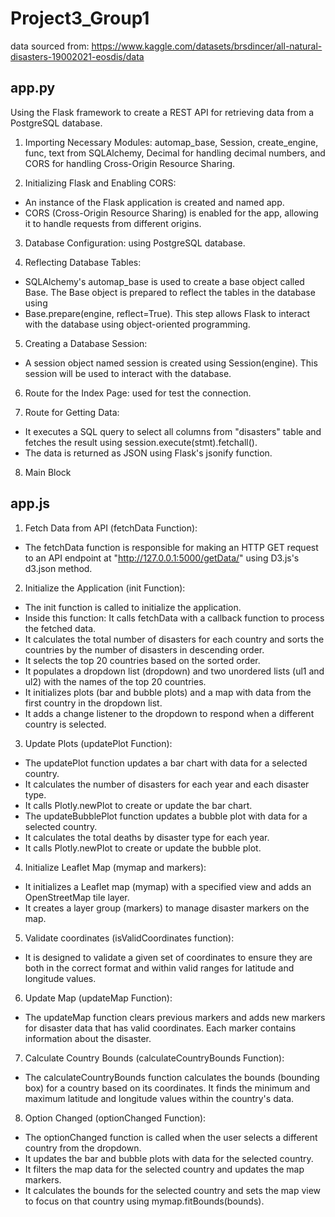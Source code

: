 # Project3_Group1
data sourced from: https://www.kaggle.com/datasets/brsdincer/all-natural-disasters-19002021-eosdis/data 

## app.py 

Using the Flask framework to create a REST API for retrieving data from a PostgreSQL database. 

1. Importing Necessary Modules: automap_base, Session, create_engine, func, text from SQLAlchemy, Decimal for handling decimal numbers, and CORS for handling Cross-Origin Resource Sharing.

2. Initializing Flask and Enabling CORS: 
- An instance of the Flask application is created and named app.
- CORS (Cross-Origin Resource Sharing) is enabled for the app, allowing it to handle requests from different origins.

3. Database Configuration: using PostgreSQL database.

4. Reflecting Database Tables:
- SQLAlchemy's automap_base is used to create a base object called Base.
The Base object is prepared to reflect the tables in the database using 
- Base.prepare(engine, reflect=True). This step allows Flask to interact with the database using object-oriented programming.

5. Creating a Database Session:
- A session object named session is created using Session(engine). This session will be used to interact with the database. 

6. Route for the Index Page: used for test the connection. 

7. Route for Getting Data: 
- It executes a SQL query to select all columns from "disasters" table and fetches the result using session.execute(stmt).fetchall(). 
- The data is returned as JSON using Flask's jsonify function.

8. Main Block


## app.js 

1. Fetch Data from API (fetchData Function):
- The fetchData function is responsible for making an HTTP GET request to an API endpoint at "http://127.0.0.1:5000/getData/" using D3.js's d3.json method.

2. Initialize the Application (init Function):
- The init function is called to initialize the application.
- Inside this function: It calls fetchData with a callback function to process the fetched data.
- It calculates the total number of disasters for each country and sorts the countries by the number of disasters in descending order.
- It selects the top 20 countries based on the sorted order.
- It populates a dropdown list (dropdown) and two unordered lists (ul1 and ul2) with the names of the top 20 countries.
- It initializes plots (bar and bubble plots) and a map with data from the first country in the dropdown list.
- It adds a change listener to the dropdown to respond when a different country is selected.

3. Update Plots (updatePlot Function):
- The updatePlot function updates a bar chart with data for a selected country.
- It calculates the number of disasters for each year and each disaster type.
- It calls Plotly.newPlot to create or update the bar chart.
- The updateBubblePlot function updates a bubble plot with data for a selected country.
- It calculates the total deaths by disaster type for each year.
- It calls Plotly.newPlot to create or update the bubble plot.

4. Initialize Leaflet Map (mymap and markers):
- It initializes a Leaflet map (mymap) with a specified view and adds an OpenStreetMap tile layer.
- It creates a layer group (markers) to manage disaster markers on the map.

5. Validate coordinates (isValidCoordinates function):
- It is designed to validate a given set of coordinates to ensure they are both in the correct format and within valid ranges for latitude and longitude values.

6. Update Map (updateMap Function):
- The updateMap function clears previous markers and adds new markers for disaster data that has valid coordinates. Each marker contains information about the disaster.

7. Calculate Country Bounds (calculateCountryBounds Function):
- The calculateCountryBounds function calculates the bounds (bounding box) for a country based on its coordinates. It finds the minimum and maximum latitude and longitude values within the country's data.

8. Option Changed (optionChanged Function):
- The optionChanged function is called when the user selects a different country from the dropdown.
- It updates the bar and bubble plots with data for the selected country.
- It filters the map data for the selected country and updates the map markers.
- It calculates the bounds for the selected country and sets the map view to focus on that country using mymap.fitBounds(bounds).